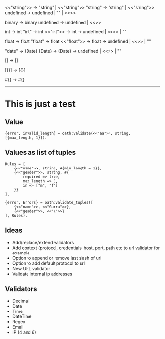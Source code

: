 <<"string">> -> "string" | <<"string">>
"string" -> "string" | <<"string">>
undefined -> undefined | "" | <<>>

binary -> binary
undefined -> undefined | <<>>

int -> int
"int" -> int
<<"int">> -> int
-> undefined | <<>> | ""

float -> float
"float" -> float
<<"float">> -> float
-> undefined | <<>> | ""

"date" -> {Date}
{Date} -> {Date}
-> undefined | <<>> | ""

[] -> []

[{}] -> [{}]

#{} -> #{}

---

# This is just a test

## Value

    {error, invalid_length} = oath:validate(<<"aa">>, string, [{max_length, 1}]).

## Values as list of tuples

    Rules = [
        {<<"name">>, string, #{min_length = 1}},
        {<<"gender">>, string, #{
            required => true,
            max_length => 1,
            in => ["m", "f"]
        }}
    ].

    {error, Errors} = oath:validate_tuples([
        {<<"name">>, <<"Gurra">>},
        {<<"gender">>, <<"x">>}
    ], Rules).

## Ideas

- Add/replace/extend validators
- Add context (protocol, credentials, host, port, path etc to url validator
  for example.
- Option to append or remove last slash of url
- Option to add default protocol to url
- New URL validator
- Validate internal ip addresses

## Validators

- Decimal
- Date
- Time
- DateTime
- Regex
- Email
- IP (4 and 6)
